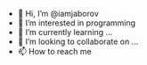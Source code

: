 - 👋 Hi, I’m @iamjaborov
- 👀 I’m interested in programming
- 🌱 I’m currently learning ...
- 💞️ I’m looking to collaborate on ...
- 📫 How to reach me 

<!---
iamjaborov/iamjaborov is a ✨ special ✨ repository because its `README.md` (this file) appears on your GitHub profile.
You can click the Preview link to take a look at your changes.
--->
